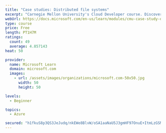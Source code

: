 ```yaml
---
title: "Case studies: Distributed file systems"
excerpt: "Carnegie Mellon University's Cloud Developer course. Discover how distributed file systems work, then learn about Hadoop and Ceph."
webUrl: https://docs.microsoft.com/en-us/learn/modules/cmu-case-study-distributed-file-systems/
type: course
price: Free
length: PT1H7M
ratings:
  count: 49
  average: 4.857143
heat: 50

provider:
  name: Microsoft Learn
  domain: microsoft.com
  images:
    - url: /assets/images/organizations/microsoft.com-50x50.jpg
      width: 50
      height: 50

levels:
  - Beginner

topics:
  - Azure

secured: "h1fkuS8p3QS3JeJudq/nkEWe8BlvW/oSA1aaNaU5J3gmHF97OnuE+ItmLzGSMij6tqBUyZNfFtyRMMCw0E9A2SdtStVH1Af3yjIn7sVRL87pmCeXfdXJEo2Vrtnyho7pSh8JwMrAvV+jUsZR/7+F5u2vY9vkf6yBoc2cWUKCbwQV/BDNOTXemE3/B5USz97xhYZovWTJhc/2EKqtS1aH6OGJN5OP5+cMiNKaZryQm9AwDNSfZ5piobXcsrkb5c7xthU/fJfLlzTXIP+8OOz9iEAs6+ZY2g/sGUjdV3uL0Dvg0jlvLtxXNRN/C6t6NUr3H8YS5Wa2lAoAjqHlC3sc8bCnpENctLwDBfgBHk2WIujmXCU/KT3EuLmdkpxniIOHVmrfUA3DxlCBrFPuZl7GBlJQFagm8XXH325OaHy7fMs=;RWW2h8n59rZRjBkO+liMlw=="
---
```



